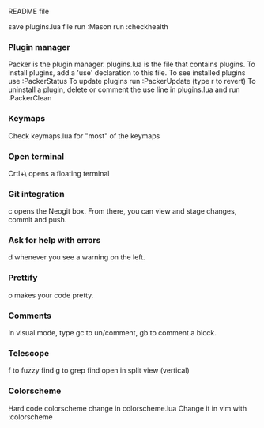 README file

save plugins.lua file
run :Mason
run :checkhealth

### Plugin manager
Packer is the plugin manager.
plugins.lua is the file that contains plugins.
To install plugins, add a 'use' declaration to this file.
To see installed plugins use :PackerStatus
To update plugins run :PackerUpdate (type r to revert)
To uninstall a plugin, delete or comment the use line in plugins.lua and run :PackerClean

### Keymaps
Check keymaps.lua for "most" of the keymaps

### Open terminal
Crtl+\ opens a floating terminal

### Git integration
<leader>c opens the Neogit box.
From there, you can view and stage changes, commit and push.

### Ask for help with errors
<leader>d whenever you see a warning on the left.

### Prettify
<leader>o makes your code pretty.

### Comments
In visual mode, type gc to un/comment, gb to comment a block.

### Telescope
<leader>f to fuzzy find
<leader>g to grep find
<C-v> open in split view (vertical)

### Colorscheme
Hard code colorscheme change in colorscheme.lua
Change it in vim with :colorscheme
